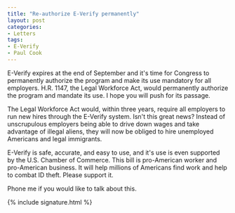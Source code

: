 ```yaml
---
title: "Re-authorize E-Verify permanently"
layout: post
categories:
- Letters
tags:
- E-Verify
- Paul Cook
---
```


E-Verify expires at the end of September and it's time for Congress to permanently authorize the program and make its use mandatory for all employers. H.R. 1147, the Legal Workforce Act, would permanently authorize the program and mandate its use. I hope you will push for its passage.

The Legal Workforce Act would, within three years, require all employers to run new hires through the E-Verify system. Isn't this great news? Instead of unscrupulous employers being able to drive down wages and take advantage of illegal aliens, they will now be obliged to hire unemployed Americans and legal immigrants.

E-Verify is safe, accurate, and easy to use, and it's use is even supported by the U.S. Chamber of Commerce. This bill is pro-American worker and pro-American business. It will help millions of Americans find work and help to combat ID theft. Please support it.

Phone me if you would like to talk about this.

{% include signature.html %}
